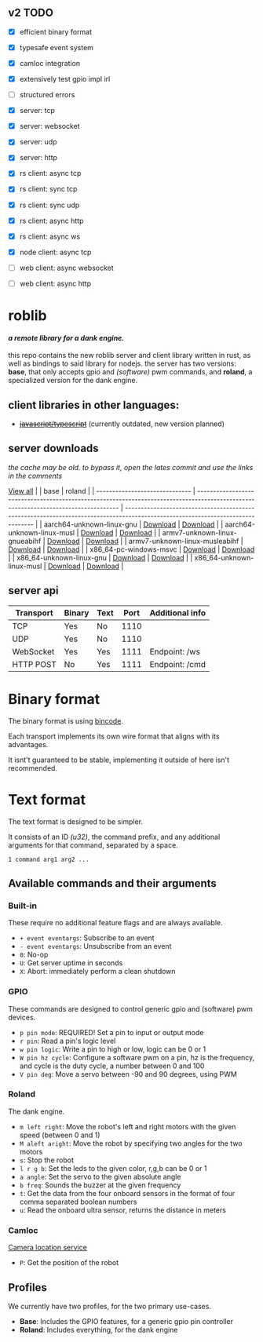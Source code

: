 ## v2 TODO

- [x] efficient binary format
- [x] typesafe event system
- [x] camloc integration
- [x] extensively test gpio impl irl
- [ ] structured errors

- [x] server: tcp
- [x] server: websocket
- [x] server: udp
- [x] server: http

- [x] rs client: async tcp
- [x] rs client: sync tcp
- [x] rs client: sync udp
- [x] rs client: async http
- [x] rs client: async ws

- [x] node client: async tcp

- [ ] web client: async websocket
- [ ] web client: async http

# roblib

#### _a remote library for a dank engine._

this repo contains the new roblib server and client library written in rust,
as well as bindings to said library for nodejs. the server has two versions:
**base**, that only accepts gpio and *(software)* pwm commands,
and **roland**, a specialized version for the dank engine.

## client libraries in other languages:

-   ~~[javascript/typescript](https://github.com/kareszklub/roblib-client)~~ (currently outdated, new version planned)

## server downloads

*the cache may be old. to bypass it, open the lates commit and use the links in the comments*

[View all](https://nightly.link/kareszklub/roblib-rs/workflows/ci/main)
| <!-- empty -->                 | base                                                                                                                                | roland                                                                                                                          |
| ------------------------------ | ----------------------------------------------------------------------------------------------------------------------------------- | ------------------------------------------------------------------------------------------------------------------------------- |
| aarch64-unknown-linux-gnu      | [Download](https://nightly.link/kareszklub/roblib-rs/workflows/ci/main/roblib-server-base-aarch64-unknown-linux-gnu.zip)      | [Download](https://nightly.link/kareszklub/roblib-rs/actions/runs/5766762992/roblib-server-roland-aarch64-unknown-linux-gnu.zip)      |
| aarch64-unknown-linux-musl     | [Download](https://nightly.link/kareszklub/roblib-rs/workflows/ci/main/roblib-server-base-aarch64-unknown-linux-musl.zip)     | [Download](https://nightly.link/kareszklub/roblib-rs/actions/runs/5766762992/roblib-server-roland-aarch64-unknown-linux-musl.zip)     |
| armv7-unknown-linux-gnueabihf  | [Download](https://nightly.link/kareszklub/roblib-rs/workflows/ci/main/roblib-server-base-armv7-unknown-linux-gnueabihf.zip)  | [Download](https://nightly.link/kareszklub/roblib-rs/actions/runs/5766762992/roblib-server-roland-armv7-unknown-linux-gnueabihf.zip)  |
| armv7-unknown-linux-musleabihf | [Download](https://nightly.link/kareszklub/roblib-rs/workflows/ci/main/roblib-server-base-armv7-unknown-linux-musleabihf.zip) | [Download](https://nightly.link/kareszklub/roblib-rs/actions/runs/5766762992/roblib-server-roland-armv7-unknown-linux-musleabihf.zip) |
| x86_64-pc-windows-msvc         | [Download](https://nightly.link/kareszklub/roblib-rs/workflows/ci/main/roblib-server-base-x86_64-pc-windows-msvc.zip)         | [Download](https://nightly.link/kareszklub/roblib-rs/actions/runs/5766762992/roblib-server-roland-x86_64-pc-windows-msvc.zip)         |
| x86_64-unknown-linux-gnu       | [Download](https://nightly.link/kareszklub/roblib-rs/workflows/ci/main/roblib-server-base-x86_64-unknown-linux-gnu.zip)       | [Download](https://nightly.link/kareszklub/roblib-rs/actions/runs/5766762992/roblib-server-roland-x86_64-unknown-linux-gnu.zip)       |
| x86_64-unknown-linux-musl      | [Download](https://nightly.link/kareszklub/roblib-rs/workflows/ci/main/roblib-server-base-x86_64-unknown-linux-musl.zip)      | [Download](https://nightly.link/kareszklub/roblib-rs/actions/runs/5766762992/roblib-server-roland-x86_64-unknown-linux-musl.zip)      |

## server api

| Transport | Binary | Text | Port | Additional info |
| --------- | ------ | ---- | ---- | --------------- |
| TCP       | Yes    | No   | 1110 |                 |
| UDP       | Yes    | No   | 1110 |                 |
| WebSocket | Yes    | Yes  | 1111 | Endpoint: /ws   |
| HTTP POST | No     | Yes  | 1111 | Endpoint: /cmd  |

# Binary format

The binary format is using [bincode](https://lib.rs/bincode).

Each transport implements its own wire format that aligns with its advantages.

It isnt't guaranteed to be stable, implementing it outside of here isn't recommended.

# Text format

The text format is designed to be simpler.

It consists of an ID *(u32)*, the command prefix, and any additional arguments for that command,
separated by a space.


```
1 command arg1 arg2 ...
```

## Available commands and their arguments

### Built-in

These require no additional feature flags and are always available.

- `+ event eventargs`: Subscribe to an event
- `- event eventargs`: Unsubscribe from an event
- `0`: No-op
- `U`: Get server uptime in seconds
- `X`: Abort: immediately perform a clean shutdown

### GPIO

These commands are designed to control generic gpio and (software) pwm devices.

- `p pin mode`: REQUIRED! Set a pin to input or output mode
- `r pin`: Read a pin's logic level
- `w pin logic`: Write a pin to high or low, logic can be 0 or 1
- `W pin hz cycle`: Configure a software pwm on a pin, hz is the frequency, and
cycle is the duty cycle, a number between 0 and 100
- `V pin deg`: Move a servo between -90 and 90 degrees, using PWM

### Roland

The dank engine.

-   `m left right`: Move the robot's left and right motors with the given speed (between 0 and 1)
-   `M aleft aright`: Move the robot by specifying two angles for the two motors
-   `s`: Stop the robot
-   `l r g b`: Set the leds to the given color, r,g,b can be 0 or 1
-   `a angle`: Set the servo to the given absolute angle
-   `b freq`: Sounds the buzzer at the given frequency
-   `t`: Get the data from the four onboard sensors in the format of four comma
    separated boolean numbers
-   `u`: Read the onboard ultra sensor, returns the distance in meters

### Camloc

[Camera location service](https://github.com/Kris030/camloc)

- `P`: Get the position of the robot

## Profiles

We currently have two profiles, for the two primary use-cases.

- **Base**: Includes the GPIO features, for a generic gpio pin controller
- **Roland**: Includes everything, for the dank engine

